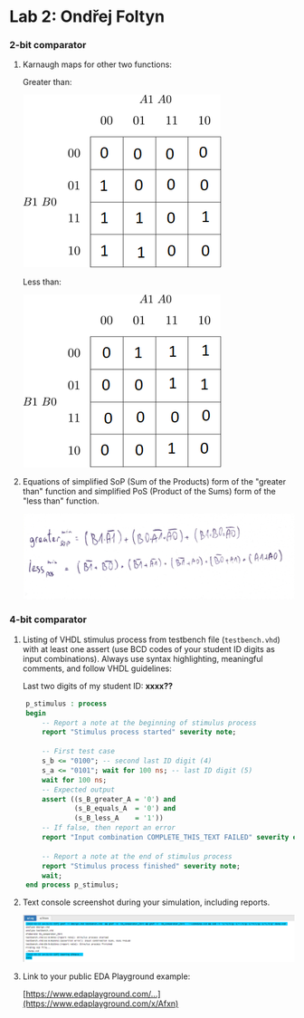 # Lab 2: Ondřej Foltyn

### 2-bit comparator

1. Karnaugh maps for other two functions:

   Greater than:

   ![K-maps](https://github.com/OndraFoltyn/digital-electronics-1/blob/main/labs/02-logic/images/b_vetsi_nez_A.png)

   Less than:

   ![K-maps](https://github.com/OndraFoltyn/digital-electronics-1/blob/main/labs/02-logic/images/b_menis_nez_A.png)

2. Equations of simplified SoP (Sum of the Products) form of the "greater than" function and simplified PoS (Product of the Sums) form of the "less than" function.

   ![Logic functions](https://github.com/OndraFoltyn/digital-electronics-1/blob/main/labs/02-logic/images/sop_pos.png)

### 4-bit comparator

1. Listing of VHDL stimulus process from testbench file (`testbench.vhd`) with at least one assert (use BCD codes of your student ID digits as input combinations). Always use syntax highlighting, meaningful comments, and follow VHDL guidelines:

   Last two digits of my student ID: **xxxx??**

```vhdl
    p_stimulus : process
    begin
        -- Report a note at the beginning of stimulus process
        report "Stimulus process started" severity note;

        -- First test case
        s_b <= "0100"; -- second last ID digit (4)
        s_a <= "0101"; wait for 100 ns; -- last ID digit (5)
        wait for 100 ns;
        -- Expected output
        assert ((s_B_greater_A = '0') and
                (s_B_equals_A  = '0') and
                (s_B_less_A    = '1'))
        -- If false, then report an error
        report "Input combination COMPLETE_THIS_TEXT FAILED" severity error;

        -- Report a note at the end of stimulus process
        report "Stimulus process finished" severity note;
        wait;
    end process p_stimulus;
```

2. Text console screenshot during your simulation, including reports.

   ![Console](https://github.com/OndraFoltyn/digital-electronics-1/blob/main/labs/02-logic/images/console_scrnshot2.png)

3. Link to your public EDA Playground example:

   [https://www.edaplayground.com/...](https://www.edaplayground.com/x/Afxn)
